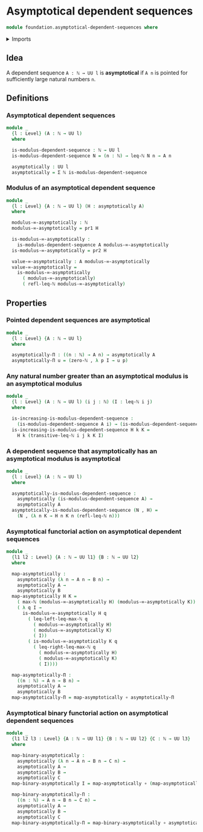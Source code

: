 # Asymptotical dependent sequences

```agda
module foundation.asymptotical-dependent-sequences where
```

<details><summary>Imports</summary>

```agda
open import elementary-number-theory.inequality-natural-numbers
open import elementary-number-theory.maximum-natural-numbers
open import elementary-number-theory.natural-numbers

open import foundation.dependent-pair-types
open import foundation.dependent-sequences
open import foundation.function-types
open import foundation.functoriality-dependent-pair-types
open import foundation.universe-levels
```

</details>

## Idea

A dependent sequence `A : ℕ → UU l` is **asymptotical** if `A n` is pointed for
sufficiently large natural numbers `n`.

## Definitions

### Asymptotical dependent sequences

```agda
module _
  {l : Level} (A : ℕ → UU l)
  where

  is-modulus-dependent-sequence : ℕ → UU l
  is-modulus-dependent-sequence N = (n : ℕ) → leq-ℕ N n → A n

  asymptotically : UU l
  asymptotically = Σ ℕ is-modulus-dependent-sequence
```

### Modulus of an asymptotical dependent sequence

```agda
module _
  {l : Level} {A : ℕ → UU l} (H : asymptotically A)
  where

  modulus-∞-asymptotically : ℕ
  modulus-∞-asymptotically = pr1 H

  is-modulus-∞-asymptotically :
    is-modulus-dependent-sequence A modulus-∞-asymptotically
  is-modulus-∞-asymptotically = pr2 H

  value-∞-asymptotically : A modulus-∞-asymptotically
  value-∞-asymptotically =
    is-modulus-∞-asymptotically
      ( modulus-∞-asymptotically)
      ( refl-leq-ℕ modulus-∞-asymptotically)
```

## Properties

### Pointed dependent sequences are asymptotical

```agda
module _
  {l : Level} {A : ℕ → UU l}
  where

  asymptotically-Π : ((n : ℕ) → A n) → asymptotically A
  asymptotically-Π u = (zero-ℕ , λ p I → u p)
```

### Any natural number greater than an asymptotical modulus is an asymptotical modulus

```agda
module _
  {l : Level} (A : ℕ → UU l) (i j : ℕ) (I : leq-ℕ i j)
  where

  is-increasing-is-modulus-dependent-sequence :
    (is-modulus-dependent-sequence A i) → (is-modulus-dependent-sequence A j)
  is-increasing-is-modulus-dependent-sequence H k K =
    H k (transitive-leq-ℕ i j k K I)
```

### A dependent sequence that asymptotically has an asymptotical modulus is asymptotical

```agda
module _
  {l : Level} (A : ℕ → UU l)
  where

  asymptotically-is-modulus-dependent-sequence :
    asymptotically (is-modulus-dependent-sequence A) →
    asymptotically A
  asymptotically-is-modulus-dependent-sequence (N , H) =
    (N , (λ n K → H n K n (refl-leq-ℕ n)))
```

### Asymptotical functorial action on asymptotical dependent sequences

```agda
module _
  {l1 l2 : Level} {A : ℕ → UU l1} {B : ℕ → UU l2}
  where

  map-asymptotically :
    asymptotically (λ n → A n → B n) →
    asymptotically A →
    asymptotically B
  map-asymptotically H K =
    ( max-ℕ (modulus-∞-asymptotically H) (modulus-∞-asymptotically K)) ,
    ( λ q I →
      is-modulus-∞-asymptotically H q
        ( leq-left-leq-max-ℕ q
          ( modulus-∞-asymptotically H)
          ( modulus-∞-asymptotically K)
          ( I))
        ( is-modulus-∞-asymptotically K q
          ( leq-right-leq-max-ℕ q
            ( modulus-∞-asymptotically H)
            ( modulus-∞-asymptotically K)
            ( I))))

  map-asymptotically-Π :
    ((n : ℕ) → A n → B n) →
    asymptotically A →
    asymptotically B
  map-asymptotically-Π = map-asymptotically ∘ asymptotically-Π
```

### Asymptotical binary functorial action on asymptotical dependent sequences

```agda
module _
  {l1 l2 l3 : Level} {A : ℕ → UU l1} {B : ℕ → UU l2} {C : ℕ → UU l3}
  where

  map-binary-asymptotically :
    asymptotically (λ n → A n → B n → C n) →
    asymptotically A →
    asymptotically B →
    asymptotically C
  map-binary-asymptotically I = map-asymptotically ∘ (map-asymptotically I)

  map-binary-asymptotically-Π :
    ((n : ℕ) → A n → B n → C n) →
    asymptotically A →
    asymptotically B →
    asymptotically C
  map-binary-asymptotically-Π = map-binary-asymptotically ∘ asymptotically-Π
```
